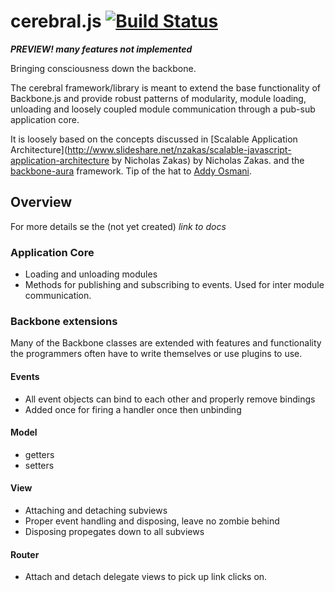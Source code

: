 cerebral.js [![Build Status](https://secure.travis-ci.org/gorillatron/cerebral.png?branch=master)](http://travis-ci.org/gorillatron/cerebral)
===========
***PREVIEW! many features not implemented***    

Bringing consciousness down the backbone.  
  
The cerebral framework/library is meant to extend the base functionality of Backbone.js and provide 
robust patterns of modularity, module loading, unloading and loosely coupled module communication through a pub-sub application core.    

It is loosely based on the concepts discussed in [Scalable Application Architecture](http://www.slideshare.net/nzakas/scalable-javascript-application-architecture by Nicholas Zakas) by Nicholas Zakas. and the [backbone-aura](https://github.com/addyosmani/backbone-aura) framework. Tip of the hat to [Addy Osmani](http://addyosmani.com/blog/).

## Overview

For more details se the (not yet created) *link to docs*

### Application Core

* Loading and unloading modules
* Methods for publishing and subscribing to events. Used for inter module communication.

### Backbone extensions

Many of the Backbone classes are extended with features and functionality the programmers often have to write themselves or use plugins to use.

#### Events

* All event objects can bind to each other and properly remove bindings
* Added once for firing a handler once then unbinding

#### Model

* getters
* setters

#### View

* Attaching and detaching subviews
* Proper event handling and disposing, leave no zombie behind
* Disposing propegates down to all subviews

#### Router

* Attach and detach delegate views to pick up link clicks on.
